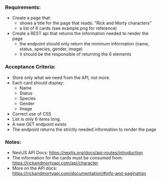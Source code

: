 ### Requirements:

- Create a page that:
  - shows a title for the page that reads: "Rick and Morty characters"
  - a list of 6 cards (see example.png for reference)
- Create a REST api that returns the information needed to render the page
  - the endpoint should only return the minimum information (name, status, species, gender, image)
  - it should be the responsible of returning the 6 elements

### Acceptance Criteria:

- Store only what we need from the API, not more.
- Each card should display:
  - Name
  - Status
  - Species
  - Gender
  - Image
- Correct use of CSS
- List is only 6 items long.
- A new GET endpoint exists
- The endpoint returns the strictly needed information to render the page

### Notes:

- NextJS API Docs: https://nextjs.org/docs/api-routes/introduction
- The information for the cards must be consumed from:
  https://rickandmortyapi.com/api/character
- More on the API docs: https://rickandmortyapi.com/documentation/#info-and-pagination

